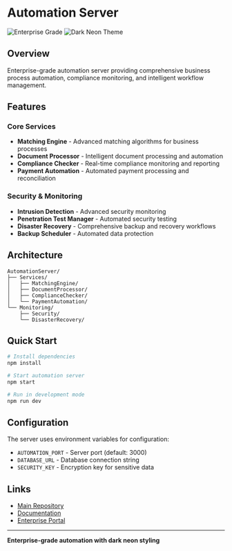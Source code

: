 # Automation Server

![Enterprise Grade](https://img.shields.io/badge/Enterprise-Grade-00d4ff)
![Dark Neon Theme](https://img.shields.io/badge/Theme-Dark%20Neon-ff00ff)

## Overview

Enterprise-grade automation server providing comprehensive business process automation, compliance monitoring, and intelligent workflow management.

## Features

### Core Services
- **Matching Engine** - Advanced matching algorithms for business processes
- **Document Processor** - Intelligent document processing and automation
- **Compliance Checker** - Real-time compliance monitoring and reporting
- **Payment Automation** - Automated payment processing and reconciliation

### Security & Monitoring
- **Intrusion Detection** - Advanced security monitoring
- **Penetration Test Manager** - Automated security testing
- **Disaster Recovery** - Comprehensive backup and recovery workflows
- **Backup Scheduler** - Automated data protection

## Architecture

```
AutomationServer/
├── Services/
│   ├── MatchingEngine/
│   ├── DocumentProcessor/
│   ├── ComplianceChecker/
│   └── PaymentAutomation/
└── Monitoring/
    ├── Security/
    └── DisasterRecovery/
```

## Quick Start

```bash
# Install dependencies
npm install

# Start automation server
npm start

# Run in development mode
npm run dev
```

## Configuration

The server uses environment variables for configuration:
- `AUTOMATION_PORT` - Server port (default: 3000)
- `DATABASE_URL` - Database connection string
- `SECURITY_KEY` - Encryption key for sensitive data

## Links

- [Main Repository](../README.md)
- [Documentation](../INFRASTRUCTURE_DOCUMENTATION.md)
- [Enterprise Portal](https://enterprise.tiation.com)

---

**Enterprise-grade automation with dark neon styling**
